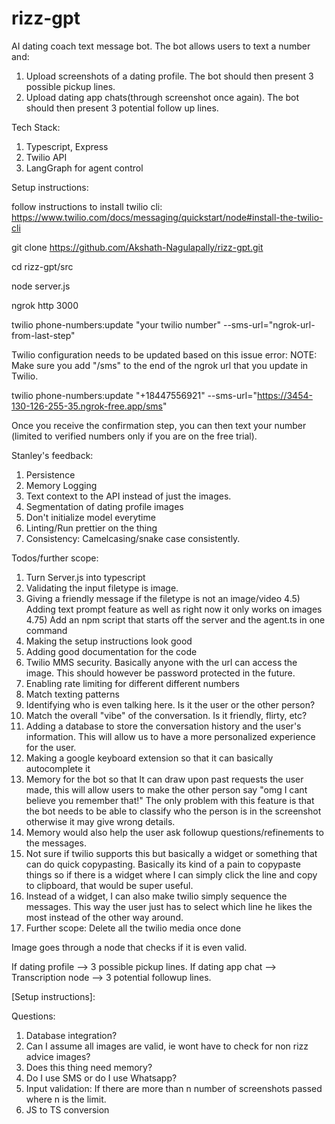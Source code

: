 # rizz-gpt

AI dating coach text message bot. The bot allows users to text a number and:

1. Upload screenshots of a dating profile. The bot should then present 3 possible pickup lines.
2. Upload dating app chats(through screenshot once again). The bot should then present 3 potential follow up lines.

Tech Stack:
1. Typescript, Express
2. Twilio API
3. LangGraph for agent control


Setup instructions:

follow instructions to install twilio cli: https://www.twilio.com/docs/messaging/quickstart/node#install-the-twilio-cli


git clone https://github.com/Akshath-Nagulapally/rizz-gpt.git

cd rizz-gpt/src

node server.js

ngrok http 3000

twilio phone-numbers:update "your twilio number" --sms-url="ngrok-url-from-last-step"

Twilio configuration needs to be updated based on this issue error: 
NOTE: Make sure you add "/sms" to the end of the ngrok url that you update in Twilio.


twilio phone-numbers:update "+18447556921" --sms-url="https://3454-130-126-255-35.ngrok-free.app/sms"



Once you receive the confirmation step, you can then text your number (limited to verified numbers only if you are on the free trial).

Stanley's feedback:

1) Persistence
2) Memory Logging
3) Text context to the API instead of just the images.
4) Segmentation of dating profile images
5) Don't initialize model everytime
6) Linting/Run prettier on the thing
7) Consistency: Camelcasing/snake case consistently.


Todos/further scope:
1) Turn Server.js into typescript
2) Validating the input filetype is image.
4) Giving a friendly message if the filetype is not an image/video
4.5) Adding text prompt feature as well as right now it only works on images
4.75) Add an npm script that starts off the server and the agent.ts in one command
5) Making the setup instructions look good
6) Adding good documentation for the code
7) Twilio MMS security. Basically anyone with the url can access the image. This should however be password protected in the future.
8) Enabling rate limiting for different different numbers
9) Match texting patterns
10) Identifying who is even talking here. Is it the user or the other person?
11) Match the overall "vibe" of the conversation. Is it friendly, flirty, etc?
12) Adding a database to store the conversation history and the user's information. This will allow us to have a more personalized experience for the user.
13) Making a google keyboard extension so that it can basically autocomplete it
14) Memory for the bot so that It can draw upon past requests the user made, this will allow users to make the other person say "omg I cant believe you remember that!" The only problem with this feature is that the bot needs to be able to classify who the person is in the screenshot otherwise it may give wrong details.
15) Memory would also help the user ask followup questions/refinements to the messages.
16) Not sure if twilio supports this but basically a widget or something that can do quick copypasting. Basically its kind of a pain to copypaste things so if there is a widget where I can simply click the line and copy to clipboard, that would be super useful.
17) Instead of a widget, I can also make twilio simply sequence the messages. This way the user just has to select which line he likes the most instead of the other way around.
18) Further scope: Delete all the twilio media once done


















Image goes through a node that checks if it is even valid.

If dating profile --> 3 possible pickup lines.
If dating app chat --> Transcription node --> 3 potential followup lines.

[Setup instructions]:














Questions:
1) Database integration?
2) Can I assume all images are valid, ie wont have to check for non rizz advice images?
3) Does this thing need memory?
4) Do I use SMS or do I use Whatsapp?
5) Input validation: If there are more than n number of screenshots passed where n is the limit.
6) JS to TS conversion
